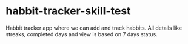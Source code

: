 # habbit-tracker-skill-test
Habbit tracker app where we can add and track habbits. All details like streaks, completed days and view is based on 7 days status.
